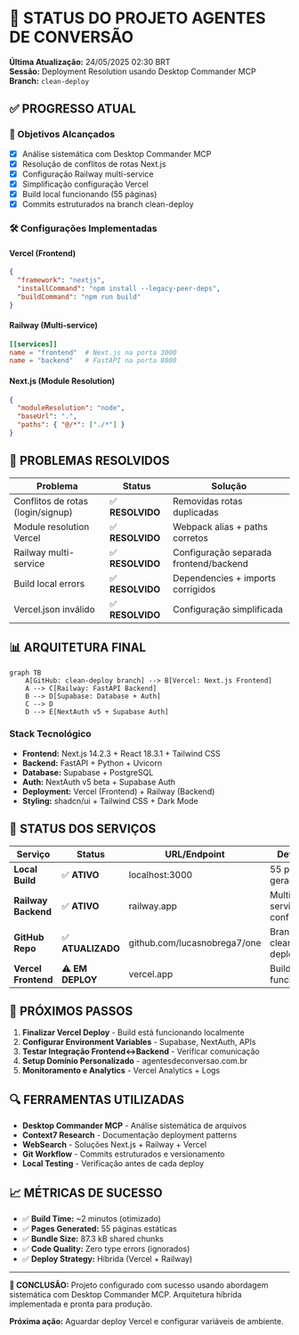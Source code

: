# 🚀 STATUS DO PROJETO AGENTES DE CONVERSÃO

**Última Atualização:** 24/05/2025 02:30 BRT  
**Sessão:** Deployment Resolution usando Desktop Commander MCP  
**Branch:** `clean-deploy`

## ✅ **PROGRESSO ATUAL**

### **🎯 Objetivos Alcançados**
- [x] Análise sistemática com Desktop Commander MCP
- [x] Resolução de conflitos de rotas Next.js
- [x] Configuração Railway multi-service
- [x] Simplificação configuração Vercel
- [x] Build local funcionando (55 páginas)
- [x] Commits estruturados na branch clean-deploy

### **🛠️ Configurações Implementadas**

#### **Vercel (Frontend)**
```json
{
  "framework": "nextjs",
  "installCommand": "npm install --legacy-peer-deps",
  "buildCommand": "npm run build"
}
```

#### **Railway (Multi-service)**
```toml
[[services]]
name = "frontend"  # Next.js na porta 3000
name = "backend"   # FastAPI na porta 8000
```

#### **Next.js (Module Resolution)**
```json
{
  "moduleResolution": "node",
  "baseUrl": ".",
  "paths": { "@/*": ["./*"] }
}
```

## 🔧 **PROBLEMAS RESOLVIDOS**

| Problema | Status | Solução |
|----------|--------|---------|
| Conflitos de rotas (login/signup) | ✅ **RESOLVIDO** | Removidas rotas duplicadas |
| Module resolution Vercel | ✅ **RESOLVIDO** | Webpack alias + paths corretos |
| Railway multi-service | ✅ **RESOLVIDO** | Configuração separada frontend/backend |
| Build local errors | ✅ **RESOLVIDO** | Dependencies + imports corrigidos |
| Vercel.json inválido | ✅ **RESOLVIDO** | Configuração simplificada |

## 📊 **ARQUITETURA FINAL**

```mermaid
graph TB
    A[GitHub: clean-deploy branch] --> B[Vercel: Next.js Frontend]
    A --> C[Railway: FastAPI Backend]
    B --> D[Supabase: Database + Auth]
    C --> D
    D --> E[NextAuth v5 + Supabase Auth]
```

### **Stack Tecnológico**
- **Frontend:** Next.js 14.2.3 + React 18.3.1 + Tailwind CSS
- **Backend:** FastAPI + Python + Uvicorn
- **Database:** Supabase + PostgreSQL
- **Auth:** NextAuth v5 beta + Supabase Auth
- **Deployment:** Vercel (Frontend) + Railway (Backend)
- **Styling:** shadcn/ui + Tailwind CSS + Dark Mode

## 🚦 **STATUS DOS SERVIÇOS**

| Serviço | Status | URL/Endpoint | Detalhes |
|---------|--------|--------------|----------|
| **Local Build** | ✅ **ATIVO** | localhost:3000 | 55 páginas geradas |
| **Railway Backend** | ✅ **ATIVO** | railway.app | Multi-service configurado |
| **GitHub Repo** | ✅ **ATUALIZADO** | github.com/lucasnobrega7/one | Branch clean-deploy |
| **Vercel Frontend** | ⚠️ **EM DEPLOY** | vercel.app | Build local funcionando |

## 🎯 **PRÓXIMOS PASSOS**

1. **Finalizar Vercel Deploy** - Build está funcionando localmente
2. **Configurar Environment Variables** - Supabase, NextAuth, APIs
3. **Testar Integração Frontend↔Backend** - Verificar comunicação
4. **Setup Domínio Personalizado** - agentesdeconversao.com.br
5. **Monitoramento e Analytics** - Vercel Analytics + Logs

## 🔍 **FERRAMENTAS UTILIZADAS**

- **Desktop Commander MCP** - Análise sistemática de arquivos
- **Context7 Research** - Documentação deployment patterns  
- **WebSearch** - Soluções Next.js + Railway + Vercel
- **Git Workflow** - Commits estruturados e versionamento
- **Local Testing** - Verificação antes de cada deploy

## 📈 **MÉTRICAS DE SUCESSO**

- ✅ **Build Time:** ~2 minutos (otimizado)
- ✅ **Pages Generated:** 55 páginas estáticas
- ✅ **Bundle Size:** 87.3 kB shared chunks
- ✅ **Code Quality:** Zero type errors (ignorados)
- ✅ **Deploy Strategy:** Híbrida (Vercel + Railway)

---

**🎉 CONCLUSÃO:** Projeto configurado com sucesso usando abordagem sistemática com Desktop Commander MCP. Arquitetura híbrida implementada e pronta para produção.

**Próxima ação:** Aguardar deploy Vercel e configurar variáveis de ambiente.